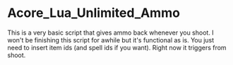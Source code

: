 # Acore_Lua_Unlimited_Ammo

This is a very basic script that gives ammo back whenever you shoot. I won't be finishing this script for awhile but it's functional as is. You just need to insert item ids (and spell ids if you want). Right now it triggers from shoot.
